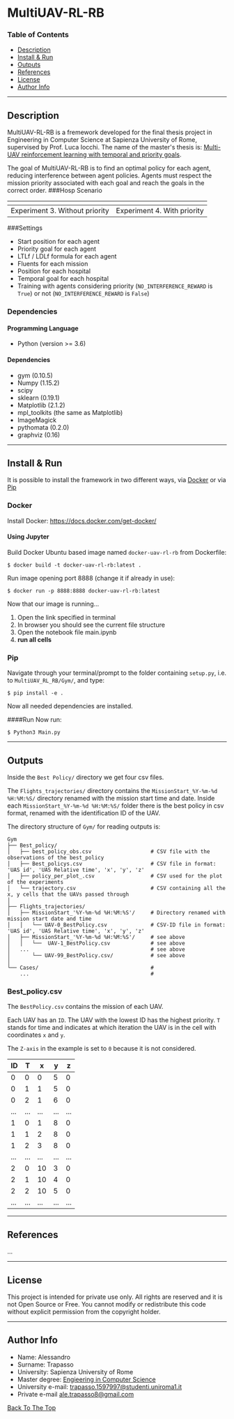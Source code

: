 # MultiUAV-RL-RB
### Table of Contents

- [Description](#description)
- [Install & Run](#install-&-Run)
- [Outputs](#outputs)  
- [References](#references)
- [License](#license)
- [Author Info](#author-info)

---

## Description
MultiUAV-RL-RB is a fremework developed for the final thesis project in Engineering in Computer Science at Sapienza University of Rome, supervised by Prof. Luca Iocchi. The name of the master's thesis is: [Multi-UAV reinforcement learning with temporal and priority goals](https://alee08.github.io/Multi-UAV_RL_RB).

The goal of MultiUAV-RL-RB is to find an optimal policy for each agent, reducing interference between agent policies. Agents must respect the mission priority associated with each goal and reach the goals in the correct order.
###Hosp Scenario
<table>
  <thead>
    <tr>
      <th style="text-align: center"><img src="https://alee08.github.io/_pages/Multi_UAV/ex3.gif" alt="" /></th>
      <th style="text-align: center"><img src="https://alee08.github.io/_pages/Multi_UAV/ex4.gif" alt="" /></th>
    </tr>
  </thead>
  <tbody>
    <tr>
      <td style="text-align: center">Experiment 3. Without priority</td>
      <td style="text-align: center">Experiment 4. With priority</td>
    </tr>
  </tbody>
</table>

###Settings
- Start position for each agent
- Priority goal for each agent
- LTLf / LDLf formula for each agent
- Fluents for each mission
- Position for each hospital
- Temporal goal for each hospital
- Training with agents considering priority (`NO_INTERFERENCE_REWARD` is `True`) or not (`NO_INTERFERENCE_REWARD` is `False`) 

### Dependencies

#### Programming Language

- Python (version >= 3.6)

#### Dependencies 

- gym (0.10.5)
- Numpy (1.15.2)
- scipy
- sklearn (0.19.1)
- Matplotlib (2.1.2)
- mpl_toolkits (the same as Matplotlib)
- ImageMagick
- pythomata (0.2.0)
- graphviz (0.16)

---

## Install & Run
It is possible to install the framework in two different ways, via [Docker](Docker) or via [Pip](Pip)
### Docker
Install Docker:
https://docs.docker.com/get-docker/

#### Using Jupyter
Build Docker Ubuntu based image named `docker-uav-rl-rb` from Dockerfile:
```console
$ docker build -t docker-uav-rl-rb:latest .
```
Run image opening port 8888 (change it if already in use):
```console
$ docker run -p 8888:8888 docker-uav-rl-rb:latest 
```
Now that our image is running...
1. Open the link specified in terminal
2. In browser you should see the current file structure
3. Open the notebook file main.ipynb 
4.  **run all cells**

### Pip
Navigate through your terminal/prompt to the folder containing `setup.py`, i.e. to `MultiUAV_RL_RB/Gym/`, and type:
```console
$ pip install -e .
```
Now all needed dependencies are installed.

####Run
Now run:
```console
$ Python3 Main.py 
```

---

## Outputs

Inside the `Best Policy/` directory we get four csv files. 

The `Flights_trajectories/` directory contains the `MissionStart_%Y-%m-%d %H:%M:%S/` directory renamed with the mission start time and date.
Inside each `MissionStart_%Y-%m-%d %H:%M:%S/` folder there is the best policy in csv format, renamed with the identification ID of the UAV. 

The directory structure of `Gym/` for reading outputs is:
```
Gym
├── Best_policy/
│   ├── best_policy_obs.csv                   # CSV file with the observations of the best_policy
│   ├── Best_policys.csv                      # CSV file in format: 'UAS id', 'UAS Relative time', 'x', 'y', 'z' 
│   ├── policy_per_plot_.csv                  # CSV used for the plot of the experiments
│   └── trajectory.csv                        # CSV containing all the x, y cells that the UAVs passed through 
│
├── Flights_trajectories/
│   ├── MissionStart_'%Y-%m-%d %H:%M:%S'/     # Directory renamed with mission start date and time
│   │   └── UAV-0_BestPolicy.csv              # CSV-ID file in format: 'UAS id', 'UAS Relative time', 'x', 'y', 'z'
│   ├── MissionStart_'%Y-%m-%d %H:%M:%S'/     # see above
│   │   └──  UAV-1_BestPolicy.csv             # see above
│   ...                                       # see above
│       └── UAV-99_BestPolicy.csv/            # see above
│
└── Cases/                                    #
    ...                                       # 
```

### Best_policy.csv
The `BestPolicy.csv` contains the mission of each UAV. 

Each UAV has an `ID`. The UAV with the lowest ID has the highest priority. 
`T` stands for time and indicates at which iteration the UAV is in the cell with coordinates `x` and `y`. 

The `Z-axis` in the example is set to `0` because it is not considered.


|ID  |T  |x  |y  |z  |
|---|---|---|---|---|
|0  |0  |0  |5  |0  |
|0  |1  |1  |5  |0  |
|0  |2  |1  |6  |0  |
|...  |...  |...  |...  |...  |
|1  |0  |1  |8  |0  |
|1  |1  |2  |8  |0  |
|1  |2  |3  |8  |0  |
|...  |...  |...  |...  |...  |
|2  |0  |10 |3  |0  |
|2  |1  |10 |4  |0  |
|2  |2  |10 |5  |0  |
|...  |...  |...  |...  |...  |

---

## References

...

---

## License

This project is intended for private use only. All rights are reserved and it is not Open Source or Free. You cannot modify or redistribute this code without explicit permission from the copyright holder. 

---

## Author Info

- Name: Alessandro
- Surname: Trapasso
- University: Sapienza University of Rome
- Master degree: [Engieering in Computer Science](https://corsidilaurea.uniroma1.it/it/corso/2020/30430/home)
- University e-mail: trapasso.1597997@studenti.uniroma1.it
- Private e-mail ale.trapasso8@gmail.com 

[Back To The Top](#read-me-template)